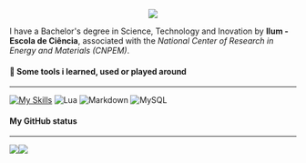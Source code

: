 <p align="center">
  <img src="https://capsule-render.vercel.app/api?text=Welcome%20to%20my%20%GitHub!&fontColor=FFFFFF&fontSize=50&fontAlignY=70&animation=fadeIn&type=slice&color=gradient&height=120&"/>
</p>

I have a Bachelor's degree in Science, Technology and Inovation by **Ilum - Escola de Ciência**, associated with the _National Center of Research in Energy and Materials (CNPEM)_.

<h4> 🧰 Some tools i learned, used or played around</h4>

------------
[![My Skills](https://skillicons.dev/icons?i=js,html,css,py,cpp,arduino,bash,latex,matlab,mint,pytorch,robloxstudio,ubuntu,vscode,windows)](https://skillicons.dev)
![Lua](https://img.shields.io/badge/Lua-2C2D72?style=for-the-badge&logo=lua&logoColor=white)    ![Markdown](https://img.shields.io/badge/Markdown-000?style=for-the-badge&logo=markdown)   ![MySQL](https://img.shields.io/badge/MySQL-00000F?style=for-the-badge&logo=mysql&logoColor=white)

<h4> My GitHub status </h4>

-----------------
<div style="display: flex; flex-direction: row;">
 <img class="img" src="https://github-readme-stats.vercel.app/api?username=TiagoMarquesHxH&theme=nightowl&show_icons=true&include_all_commits=true"/>
 <img class="img" src="https://github-readme-stats-git-masterrstaa-rickstaa.vercel.app/api/top-langs/?username=TiagoMarquesHxH&bg_color=000&border_color=30A3DC&title_color=E94D5F&text_color=FFF&card_width=400"/>
</div>



